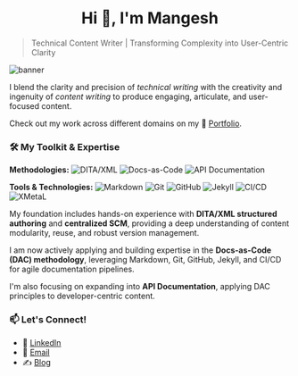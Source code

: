 <h1 align="center">Hi 👋, I'm Mangesh</h1>

> Technical Content Writer | Transforming Complexity into User-Centric Clarity


![banner](https://drive.google.com/uc?id=1V2y1b3uKJ769GYZ_edS-fPNdLX2GgjSh)

I blend the clarity and precision of _technical writing_ with the creativity and ingenuity of _content writing_ to produce engaging, articulate, and user-focused content.

Check out my work across different domains on my 💼 [Portfolio](https://mangesh2m.journoportfolio.com/).

### 🛠️ My Toolkit & Expertise

**Methodologies:**
![DITA/XML](https://img.shields.io/badge/DITA%2FXML-Structured%20Authoring-blue)
![Docs-as-Code](https://img.shields.io/badge/Docs--as--Code-Agile%20Documentation-green)
![API Documentation](https://img.shields.io/badge/API%20Documentation-Swagger%2FOpenAPI-purple)

**Tools & Technologies:**
![Markdown](https://img.shields.io/badge/Markdown-Standard-lightgrey)
![Git](https://img.shields.io/badge/Git-Version%20Control-red)
![GitHub](https://img.shields.io/badge/GitHub-Collaboration-black)
![Jekyll](https://img.shields.io/badge/Jekyll-SSG-orange)
![CI/CD](https://img.shields.io/badge/CI%2FCD-Automation-informational)
![XMetaL](https://img.shields.io/badge/XMetaL-XML%20Editor-darkblue)

My foundation includes hands-on experience with **DITA/XML structured authoring** and **centralized SCM**, providing a deep understanding of content modularity, reuse, and robust version management. 

I am now actively applying and building expertise in the **Docs-as-Code (DAC) methodology**, leveraging Markdown, Git, GitHub, Jekyll, and CI/CD for agile documentation pipelines. 

I'm also focusing on expanding into **API Documentation**, applying DAC principles to developer-centric content.

### 📫 Let's Connect!

* 🔗 [LinkedIn](https://www.linkedin.com/in/mangesh-m-aa34091b/)
* 📧 [Email](mailto:mangesh2m@gmail.com)
* ✍️ [Blog](https://nomadmind01.wordpress.com/)
  
<!--
**mangesh2m/mangesh2m** is a ✨ _special_ ✨ repository because its `README.md` (this file) appears on your GitHub profile.

Here are some ideas to get you started:

- 🔭 I’m currently working on ...
- 🌱 I’m currently learning ...
- 👯 I’m looking to collaborate on ...
- 🤔 I’m looking for help with ...
- 💬 Ask me about ...
- 📫 How to reach me: ...
- 😄 Pronouns: ...
- ⚡ Fun fact: ...
- 
-->
